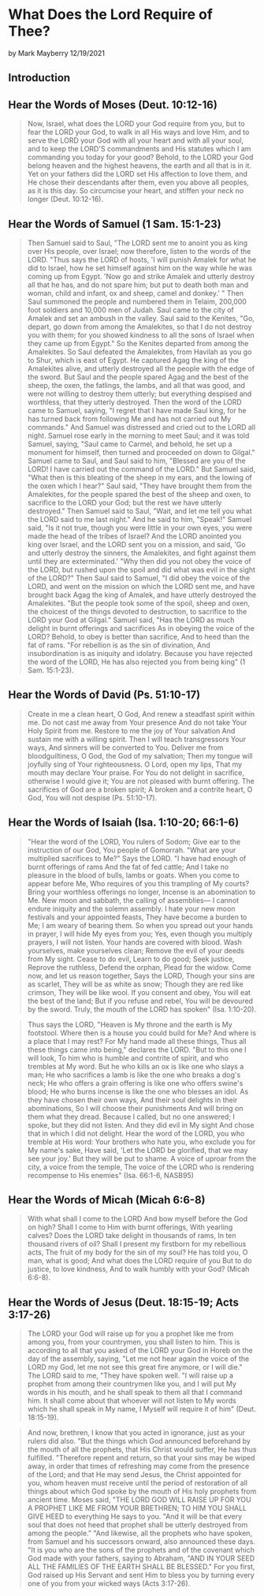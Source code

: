 # What Does the Lord Require of Thee?

by Mark Mayberry
12/19/2021

## Introduction

## Hear the Words of Moses (Deut. 10:12-16)

> Now, Israel, what does the LORD your God require from you, but to fear the LORD your God, to walk in all His ways and love Him, and to serve the LORD your God with all your heart and with all your soul, and to keep the LORD'S commandments and His statutes which I am commanding you today for your good? Behold, to the LORD your God belong heaven and the highest heavens, the earth and all that is in it. Yet on your fathers did the LORD set His affection to love them, and He chose their descendants after them, even you above all peoples, as it is this day. So circumcise your heart, and stiffen your neck no longer (Deut. 10:12-16).

## Hear the Words of Samuel (1 Sam. 15:1-23)

> Then Samuel said to Saul, "The LORD sent me to anoint you as king over His people, over Israel; now therefore, listen to the words of the LORD. "Thus says the LORD of hosts, 'I will punish Amalek for what he did to Israel, how he set himself against him on the way while he was coming up from Egypt. 'Now go and strike Amalek and utterly destroy all that he has, and do not spare him; but put to death both man and woman, child and infant, ox and sheep, camel and donkey.' " Then Saul summoned the people and numbered them in Telaim, 200,000 foot soldiers and 10,000 men of Judah. Saul came to the city of Amalek and set an ambush in the valley. Saul said to the Kenites, "Go, depart, go down from among the Amalekites, so that I do not destroy you with them; for you showed kindness to all the sons of Israel when they came up from Egypt." So the Kenites departed from among the Amalekites. So Saul defeated the Amalekites, from Havilah as you go to Shur, which is east of Egypt. He captured Agag the king of the Amalekites alive, and utterly destroyed all the people with the edge of the sword. But Saul and the people spared Agag and the best of the sheep, the oxen, the fatlings, the lambs, and all that was good, and were not willing to destroy them utterly; but everything despised and worthless, that they utterly destroyed. Then the word of the LORD came to Samuel, saying, "I regret that I have made Saul king, for he has turned back from following Me and has not carried out My commands." And Samuel was distressed and cried out to the LORD all night. Samuel rose early in the morning to meet Saul; and it was told Samuel, saying, "Saul came to Carmel, and behold, he set up a monument for himself, then turned and proceeded on down to Gilgal." Samuel came to Saul, and Saul said to him, "Blessed are you of the LORD! I have carried out the command of the LORD." But Samuel said, "What then is this bleating of the sheep in my ears, and the lowing of the oxen which I hear?" Saul said, "They have brought them from the Amalekites, for the people spared the best of the sheep and oxen, to sacrifice to the LORD your God; but the rest we have utterly destroyed." Then Samuel said to Saul, "Wait, and let me tell you what the LORD said to me last night." And he said to him, "Speak!" Samuel said, "Is it not true, though you were little in your own eyes, you were made the head of the tribes of Israel? And the LORD anointed you king over Israel, and the LORD sent you on a mission, and said, 'Go and utterly destroy the sinners, the Amalekites, and fight against them until they are exterminated.' "Why then did you not obey the voice of the LORD, but rushed upon the spoil and did what was evil in the sight of the LORD?" Then Saul said to Samuel, "I did obey the voice of the LORD, and went on the mission on which the LORD sent me, and have brought back Agag the king of Amalek, and have utterly destroyed the Amalekites. "But the people took some of the spoil, sheep and oxen, the choicest of the things devoted to destruction, to sacrifice to the LORD your God at Gilgal." Samuel said, "Has the LORD as much delight in burnt offerings and sacrifices As in obeying the voice of the LORD? Behold, to obey is better than sacrifice, And to heed than the fat of rams. "For rebellion is as the sin of divination, And insubordination is as iniquity and idolatry. Because you have rejected the word of the LORD, He has also rejected you from being king" (1 Sam. 15:1-23).

## Hear the Words of David (Ps. 51:10-17)

> Create in me a clean heart, O God, And renew a steadfast spirit within me. Do not cast me away from Your presence And do not take Your Holy Spirit from me. Restore to me the joy of Your salvation And sustain me with a willing spirit. Then I will teach transgressors Your ways, And sinners will be converted to You. Deliver me from bloodguiltiness, O God, the God of my salvation; Then my tongue will joyfully sing of Your righteousness. O Lord, open my lips, That my mouth may declare Your praise. For You do not delight in sacrifice, otherwise I would give it; You are not pleased with burnt offering. The sacrifices of God are a broken spirit; A broken and a contrite heart, O God, You will not despise (Ps. 51:10-17).

## Hear the Words of Isaiah (Isa. 1:10-20; 66:1-6)

> "Hear the word of the LORD, You rulers of Sodom; Give ear to the instruction of our God, You people of Gomorrah. "What are your multiplied sacrifices to Me?" Says the LORD. "I have had enough of burnt offerings of rams And the fat of fed cattle; And I take no pleasure in the blood of bulls, lambs or goats. When you come to appear before Me, Who requires of you this trampling of My courts? Bring your worthless offerings no longer, Incense is an abomination to Me. New moon and sabbath, the calling of assemblies— I cannot endure iniquity and the solemn assembly. I hate your new moon festivals and your appointed feasts, They have become a burden to Me; I am weary of bearing them. So when you spread out your hands in prayer, I will hide My eyes from you; Yes, even though you multiply prayers, I will not listen. Your hands are covered with blood. Wash yourselves, make yourselves clean; Remove the evil of your deeds from My sight. Cease to do evil, Learn to do good; Seek justice, Reprove the ruthless, Defend the orphan, Plead for the widow. Come now, and let us reason together, Says the LORD, Though your sins are as scarlet, They will be as white as snow; Though they are red like crimson, They will be like wool. If you consent and obey, You will eat the best of the land; But if you refuse and rebel, You will be devoured by the sword. Truly, the mouth of the LORD has spoken" (Isa. 1:10-20).

> Thus says the LORD, "Heaven is My throne and the earth is My footstool. Where then is a house you could build for Me? And where is a place that I may rest? For My hand made all these things, Thus all these things came into being," declares the LORD. "But to this one I will look, To him who is humble and contrite of spirit, and who trembles at My word. But he who kills an ox is like one who slays a man; He who sacrifices a lamb is like the one who breaks a dog's neck; He who offers a grain offering is like one who offers swine's blood; He who burns incense is like the one who blesses an idol. As they have chosen their own ways, And their soul delights in their abominations, So I will choose their punishments And will bring on them what they dread. Because I called, but no one answered; I spoke, but they did not listen. And they did evil in My sight And chose that in which I did not delight. Hear the word of the LORD, you who tremble at His word: Your brothers who hate you, who exclude you for My name's sake, Have said, 'Let the LORD be glorified, that we may see your joy.' But they will be put to shame. A voice of uproar from the city, a voice from the temple, The voice of the LORD who is rendering recompense to His enemies" (Isa. 66:1-6, NASB95)


## Hear the Words of Micah (Micah 6:6-8)

> With what shall I come to the LORD And bow myself before the God on high? Shall I come to Him with burnt offerings, With yearling calves? Does the LORD take delight in thousands of rams, In ten thousand rivers of oil? Shall I present my firstborn for my rebellious acts, The fruit of my body for the sin of my soul? He has told you, O man, what is good; And what does the LORD require of you But to do justice, to love kindness, And to walk humbly with your God? (Micah 6:6-8).

## Hear the Words of Jesus (Deut. 18:15-19; Acts 3:17-26)

> The LORD your God will raise up for you a prophet like me from among you, from your countrymen, you shall listen to him. This is according to all that you asked of the LORD your God in Horeb on the day of the assembly, saying, "Let me not hear again the voice of the LORD my God, let me not see this great fire anymore, or I will die." The LORD said to me, "They have spoken well. "I will raise up a prophet from among their countrymen like you, and I will put My words in his mouth, and he shall speak to them all that I command him. It shall come about that whoever will not listen to My words which he shall speak in My name, I Myself will require it of him" (Deut. 18:15-19).

> And now, brethren, I know that you acted in ignorance, just as your rulers did also. "But the things which God announced beforehand by the mouth of all the prophets, that His Christ would suffer, He has thus fulfilled. "Therefore repent and return, so that your sins may be wiped away, in order that times of refreshing may come from the presence of the Lord; and that He may send Jesus, the Christ appointed for you, whom heaven must receive until the period of restoration of all things about which God spoke by the mouth of His holy prophets from ancient time. Moses said, "THE LORD GOD WILL RAISE UP FOR YOU A PROPHET LIKE ME FROM YOUR BRETHREN; TO HIM YOU SHALL GIVE HEED to everything He says to you. "And it will be that every soul that does not heed that prophet shall be utterly destroyed from among the people." "And likewise, all the prophets who have spoken, from Samuel and his successors onward, also announced these days. "It is you who are the sons of the prophets and of the covenant which God made with your fathers, saying to Abraham, "AND IN YOUR SEED ALL THE FAMILIES OF THE EARTH SHALL BE BLESSED." For you first, God raised up His Servant and sent Him to bless you by turning every one of you from your wicked ways (Acts 3:17-26).

